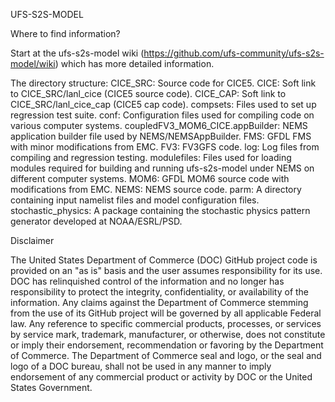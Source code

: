 UFS-S2S-MODEL

Where to find information?

Start at the ufs-s2s-model wiki (https://github.com/ufs-community/ufs-s2s-model/wiki) 
which has more detailed information.

The directory structure:
CICE_SRC: Source code for CICE5.
CICE:     Soft link to CICE_SRC/lanl_cice (CICE5 source code).
CICE_CAP: Soft link to CICE_SRC/lanl_cice_cap (CICE5 cap code).
compsets: Files used to set up regression test suite. 
conf:     Configuration files used for compiling code on various computer systems.
coupledFV3_MOM6_CICE.appBuilder: NEMS application builder file used by NEMS/NEMSAppBuilder.
FMS:      GFDL FMS with minor modifications from EMC.
FV3:      FV3GFS code.
log:      Log files from compiling and regression testing.
modulefiles: Files used for loading modules required for building and running ufs-s2s-model 
          under NEMS on different computer systems.
MOM6:     GFDL MOM6 source code with modifications from EMC.
NEMS:     NEMS source code.
parm:     A directory containing input namelist files and model configuration files.
stochastic_physics: A package containing the stochastic physics pattern generator developed
          at NOAA/ESRL/PSD.

Disclaimer

The United States Department of Commerce (DOC) GitHub project code is provided on an "as is" basis and the user assumes responsibility for its use. DOC has relinquished control of the information and no longer has responsibility to protect the integrity, confidentiality, or availability of the information. Any claims against the Department of Commerce stemming from the use of its GitHub project will be governed by all applicable Federal law. Any reference to specific commercial products, processes, or services by service mark, trademark, manufacturer, or otherwise, does not constitute or imply their endorsement, recommendation or favoring by the Department of Commerce. The Department of Commerce seal and logo, or the seal and logo of a DOC bureau, shall not be used in any manner to imply endorsement of any commercial product or activity by DOC or the United States Government.
